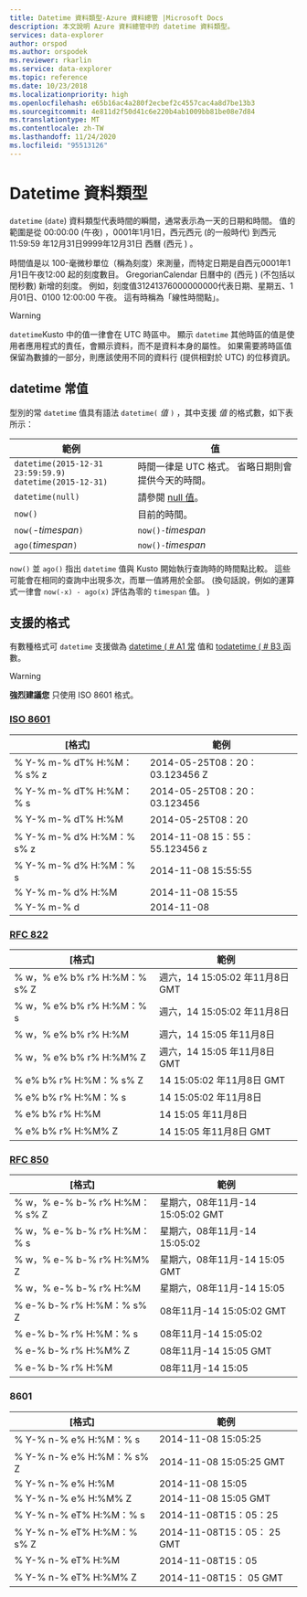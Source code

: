 ```yaml
---
title: Datetime 資料類型-Azure 資料總管 |Microsoft Docs
description: 本文說明 Azure 資料總管中的 datetime 資料類型。
services: data-explorer
author: orspod
ms.author: orspodek
ms.reviewer: rkarlin
ms.service: data-explorer
ms.topic: reference
ms.date: 10/23/2018
ms.localizationpriority: high
ms.openlocfilehash: e65b16ac4a280f2ecbef2c4557cac4a8d7be13b3
ms.sourcegitcommit: 4e811d2f50d41c6e220b4ab1009bb81be08e7d84
ms.translationtype: MT
ms.contentlocale: zh-TW
ms.lasthandoff: 11/24/2020
ms.locfileid: "95513126"
---
```

# <a name="the-datetime-data-type"></a>Datetime 資料類型

`datetime` (`date`) 資料類型代表時間的瞬間，通常表示為一天的日期和時間。
值的範圍是從 00:00:00 (午夜) ，0001年1月1日，西元西元 (的一般時代) 到西元11:59:59 年12月31日9999年12月31日 西曆 (西元 ) 。 

時間值是以 100-毫微秒單位（稱為刻度）來測量，而特定日期是自西元0001年1月1日午夜12:00 起的刻度數目。 GregorianCalendar 日曆中的 (西元 )  (不包括以閏秒數) 新增的刻度。
例如，刻度值31241376000000000代表日期、星期五、1月01日、0100 12:00:00 午夜。
這有時稱為「線性時間點」。

> [!WARNING]
> `datetime`Kusto 中的值一律會在 UTC 時區中。 顯示 `datetime` 其他時區的值是使用者應用程式的責任，會顯示資料，而不是資料本身的屬性。 如果需要將時區值保留為數據的一部分，則應該使用不同的資料行 (提供相對於 UTC) 的位移資訊。

## <a name="datetime-literals"></a>datetime 常值

型別的常 `datetime` 值具有語法 `datetime(` *值* `)` ，其中支援 *值* 的格式數，如下表所示：

|範例                                                     |值                                                         |
|------------------------------------------------------------|--------------------------------------------------------------|
|`datetime(2015-12-31 23:59:59.9)`<br/>`datetime(2015-12-31)`|時間一律是 UTC 格式。 省略日期則會提供今天的時間。|
|`datetime(null)`                                            |請參閱 [null 值](null-values.md)。                            |
|`now()`                                                     |目前的時間。                                             |
|`now(`-*timespan*`)`                                        |`now()-`*timespan*                                            |
|`ago(`*timespan*`)`                                         |`now()-`*timespan*                                            |

`now()` 並 `ago()` 指出 `datetime` 值與 Kusto 開始執行查詢時的時間點比較。 這些可能會在相同的查詢中出現多次，而單一值將用於全部。
 (換句話說，例如的運算式一律會 `now(-x) - ago(x)` 評估為零的 `timespan` 值。 ) 

## <a name="supported-formats"></a>支援的格式

有數種格式可 `datetime` 支援做為 [datetime ( # A1 常](#datetime-literals) 值和 [todatetime ( # B3 ](../todatetimefunction.md) 函數。

> [!WARNING]
> **強烈建議您** 只使用 ISO 8601 格式。

### <a name="iso-8601"></a>[ISO 8601](https://www.iso.org/iso/home/standards/iso8601.htm)

|[格式]|範例|
|------|-------|
|% Y-% m-% dT% H:%M：% s% z|2014-05-25T08：20： 03.123456 Z|
|% Y-% m-% dT% H:%M：% s|2014-05-25T08：20：03.123456|
|% Y-% m-% dT% H:%M|2014-05-25T08：20|
|% Y-% m-% d% H:%M：% s% z|2014-11-08 15：55： 55.123456 z|
|% Y-% m-% d% H:%M：% s|2014-11-08 15:55:55|
|% Y-% m-% d% H:%M|2014-11-08 15:55|
|% Y-% m-% d|2014-11-08|

### <a name="rfc-822"></a>[RFC 822](https://www.ietf.org/rfc/rfc0822.txt)

|[格式]|範例|
|------|-------|
|% w，% e% b% r% H:%M：% s% Z|週六，14 15:05:02 年11月8日 GMT|
|% w，% e% b% r% H:%M：% s|週六，14 15:05:02 年11月8日|
|% w，% e% b% r% H:%M|週六，14 15:05 年11月8日|
|% w，% e% b% r% H:%M% Z|週六，14 15:05 年11月8日 GMT|
|% e% b% r% H:%M：% s% Z|14 15:05:02 年11月8日 GMT|
|% e% b% r% H:%M：% s|14 15:05:02 年11月8日|
|% e% b% r% H:%M|14 15:05 年11月8日|
|% e% b% r% H:%M% Z|14 15:05 年11月8日 GMT|

### <a name="rfc-850"></a>[RFC 850](https://tools.ietf.org/html/rfc850)

|[格式]|範例|
|------|-------|
|% w，% e-% b-% r% H:%M：% s% Z|星期六，08年11月-14 15:05:02 GMT|
|% w，% e-% b-% r% H:%M：% s|星期六，08年11月-14 15:05:02|
|% w，% e-% b-% r% H:%M% Z|星期六，08年11月-14 15:05 GMT|
|% w，% e-% b-% r% H:%M|星期六，08年11月-14 15:05|
|% e-% b-% r% H:%M：% s% Z|08年11月-14 15:05:02 GMT|
|% e-% b-% r% H:%M：% s|08年11月-14 15:05:02|
|% e-% b-% r% H:%M% Z|08年11月-14 15:05 GMT|
|% e-% b-% r% H:%M|08年11月-14 15:05|


### <a name="sortable"></a>8601 

|[格式]|範例|
|------|-------|        
|% Y-% n-% e% H:%M：% s|2014-11-08 15:05:25|
|% Y-% n-% e% H:%M：% s% Z|2014-11-08 15:05:25 GMT|
|% Y-% n-% e% H:%M|2014-11-08 15:05|
|% Y-% n-% e% H:%M% Z|2014-11-08 15:05 GMT|
|% Y-% n-% eT% H:%M：% s|2014-11-08T15：05：25|
|% Y-% n-% eT% H:%M：% s% Z|2014-11-08T15：05： 25 GMT|
|% Y-% n-% eT% H:%M|2014-11-08T15：05|
|% Y-% n-% eT% H:%M% Z|2014-11-08T15： 05 GMT|
